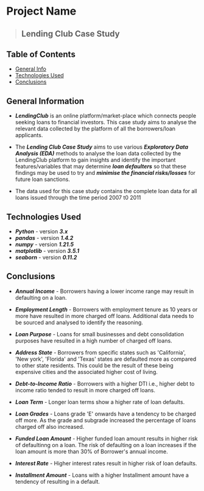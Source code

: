 # Project Name
> ## Lending Club Case Study



## Table of Contents
* [General Info](#general-information)
* [Technologies Used](#technologies-used)
* [Conclusions](#conclusions)



## General Information
- ***LendingClub*** is an online platform/market-place which connects people seeking loans to financial investors. This case study aims to analyse the relevant data collected by the platform of all the borrowers/loan applicants.

- The ***Lending Club Case Study*** aims to use various ***Exploratory Data Analysis (EDA)*** methods to analyse the loan data collected by the LendingClub platform to gain insights and identify the important features/variables that may determine ***loan defaulters*** so that these findings may be used to try and ***minimise the financial risks/losses*** for future loan sanctions.

- The data used for this case study contains the complete loan data for all loans issued through the time period 2007 t0 2011



## Technologies Used
- ***Python*** - version ***3.x***
- ***pandas*** - version ***1.4.2***
- ***numpy*** - version ***1.21.5***
- ***matplotlib*** - version ***3.5.1***
- ***seaborn*** - version ***0.11.2***



## Conclusions
- ***Annual Income*** - Borrowers having a lower income range may result in defaulting on a loan.

- ***Employment Length*** - Borrowers with employment tenure as 10 years or more have resulted in more charged off loans. Additional data needs to be sourced and analysed to identify the reasoning.

- ***Loan Purpose*** - Loans for small businesses and debt consolidation purposes have resulted in a high number of charged off loans.

- ***Address State*** - Borrowers from specific states such as 'California', 'New york', 'Florida' and 'Texas' states are defaulted more as compared to other state residents. This could be the result of these being expensive cities and the associated higher cost of living.

- ***Debt-to-Income Ratio*** - Borrowers with a higher DTI i.e., higher debt to income ratio tended to result in more charged off loans.

- ***Loan Term*** - Longer loan terms show a higher rate of loan defaults.

- ***Loan Grades*** - Loans grade 'E' onwards have a tendency to be charged off more. As the grade and subgrade increased the percentage of loans charged off also increased.

- ***Funded Loan Amount*** - Higher funded loan amount results in higher risk of defaultinng on a loan. The risk of defaulting on a loan increases if the loan amount is more than 30% of Borrower's annual income.

- ***Interest Rate*** - Higher interest rates result in higher risk of loan defaults.

- ***Installment Amount*** - Loans with a higher Installment amount have a tendency of resulting in a default.
